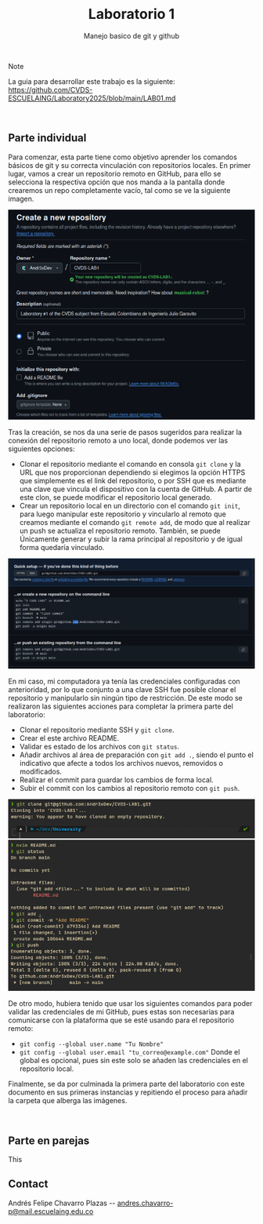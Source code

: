 <!-- PROJECT LOGO -->
<br />
<div align="center">

<h1 align="center">Laboratorio 1</h1>

  <p align="center">
    Manejo basico de git y github
    <br />
  </p>
</div>

</br>

> [!NOTE]
> La guia para desarrollar este trabajo es la siguiente: https://github.com/CVDS-ESCUELAING/Laboratory2025/blob/main/LAB01.md

</br>

<!-- ABOUT THE PROJECT -->
## Parte individual

Para comenzar, esta parte tiene como objetivo aprender los comandos básicos de git y su correcta vinculación con repositorios locales.
En primer lugar, vamos a crear un repositorio remoto en GitHub, para ello se selecciona la respectiva opción que nos manda a la pantalla
donde crearemos un repo completamente vacío, tal como se ve la siguiente imagen.

![a](/Assets/create.png)

Tras la creación, se nos da una serie de pasos sugeridos para realizar la conexión del repositorio remoto a uno local, donde podemos 
ver las siguientes opciones:
- Clonar el repositorio mediante el comando en consola `git clone` y la URL que nos proporcionan dependiendo si elegimos la opción
  HTTPS que simplemente es el link del repositorio, o por SSH que es mediante una clave que vincula el dispositivo con la cuenta de GitHub.
  A partir de este clon, se puede modificar el repositorio local generado.
- Crear un repositorio local en un directorio con el comando `git init`, para luego manipular este repositorio y vincularlo al remoto que
  creamos mediante el comando `git remote add`, de modo que al realizar un push se actualiza el repositorio remoto. También, se puede
  Únicamente generar y subir la rama principal al repositorio y de igual forma quedaría vinculado.

![a](/Assets/init.png)

En mi caso, mi computadora ya tenía las credenciales configuradas con anterioridad, por lo que conjunto a una clave SSH fue posible 
clonar el repositorio y manipularlo sin ningún tipo de restricción. De este modo se realizaron las siguientes acciones para completar
la primera parte del laboratorio:
- Clonar el repositorio mediante SSH y `git clone`.
- Crear el este archivo README.
- Validar es estado de los archivos con `git status`.
- Añadir archivos al área de preparación con `git add .`, siendo el punto el indicativo que afecte a todos los archivos nuevos, removidos o modificados.
- Realizar el commit para guardar los cambios de forma local.
- Subir el commit con los cambios al repositorio remoto con `git push`.

![a](/Assets/clone.png)
![a](/Assets/comands.png)

De otro modo, hubiera tenido que usar los siguientes comandos para poder validar las credenciales de mi GitHub, pues estas son necesarias para comunicarse con
la plataforma que se esté usando para el repositorio remoto:
- `git config --global user.name "Tu Nombre"`
- `git config --global user.email "tu_correo@example.com"`
Donde el global es opcional, pues sin este solo se añaden las credenciales en el repositorio local.

Finalmente, se da por culminada la primera parte del laboratorio con este documento en sus primeras instancias y repitiendo el proceso para añadir  la carpeta que alberga las imágenes.

</br>

<!-- GETTING STARTED -->
## Parte en parejas

This


<!-- CONTACT -->
## Contact

Andrés Felipe Chavarro Plazas -- andres.chavarro-p@mail.escuelaing.edu.co

